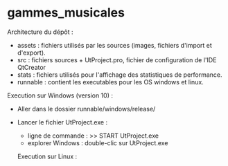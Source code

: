 # gammes_musicales

Architecture du dépôt :

- assets : fichiers utilisés par les sources (images, fichiers d'import et d'export).
- src : fichiers sources + UtProject.pro, fichier de configuration de l'IDE QtCreator
- stats : fichiers utilisés pour l'affichage des statistiques de performance.
- runnable : contient les executables pour les OS windows et linux.

Execution sur Windows (version 10) :

- Aller dans le dossier runnable/windows/release/
- Lancer le fichier UtProject.exe :
  * ligne de commande : >> START UtProject.exe
  * explorer Windows : double-clic sur UtProject.exe
  
  Execution sur Linux :
  
  
